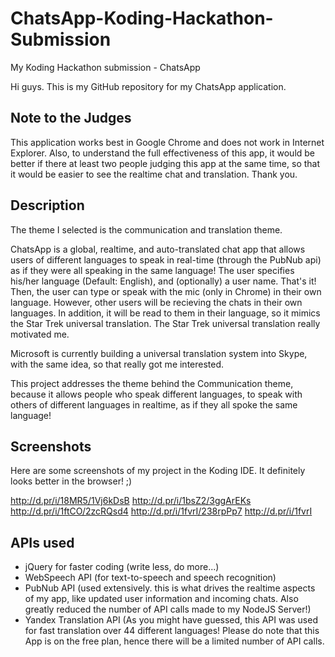 ChatsApp-Koding-Hackathon-Submission
====================================

My Koding Hackathon submission - ChatsApp

Hi guys. This is my GitHub repository for my ChatsApp application.

## Note to the Judges
This application works best in Google Chrome and does not work in Internet Explorer. Also, to understand the full effectiveness of this app, it would be better if there at least two people judging this app at the same time, so that it would be easier to see the realtime chat and translation. Thank you.

## Description
The theme I selected is the communication and translation theme.

ChatsApp is a global, realtime, and auto-translated chat app that allows users of different languages to speak in real-time (through the PubNub api) as if they were all speaking in the same language! 
The user specifies his/her language (Default: English), and (optionally) a user name. That's it! Then, the user can type or speak with the mic (only in Chrome) in their own language. However, other users will be recieving the chats in their own languages.
In addition, it will be read to them in their language, so it mimics the Star Trek universal translation. The Star Trek universal translation really motivated me.

Microsoft is currently building a universal translation system into Skype, with the same idea, so that really got me interested.

This project addresses the theme behind the Communication theme, because it allows people who speak different languages, to speak with others of different languages in realtime, as if they all spoke the same language!

## Screenshots

Here are some screenshots of my project in the Koding IDE. It definitely looks better in the browser!  ;)

http://d.pr/i/18MR5/1Vj6kDsB
http://d.pr/i/1bsZ2/3ggArEKs
http://d.pr/i/1ftCO/2zcRQsd4
http://d.pr/i/1fvrI/238rpPp7
http://d.pr/i/1fvrI

## APIs used

- jQuery for faster coding (write less, do more...)
- WebSpeech API (for text-to-speech and speech recognition)
- PubNub API (used extensively. this is what drives the realtime aspects of my app, like updated user information and incoming chats. Also greatly reduced the number of API calls made to my NodeJS Server!)
- Yandex Translation API (As you might have guessed, this API was used for fast translation over 44 different languages! Please do note that this App is on the free plan, hence there will be a limited number of API calls.


